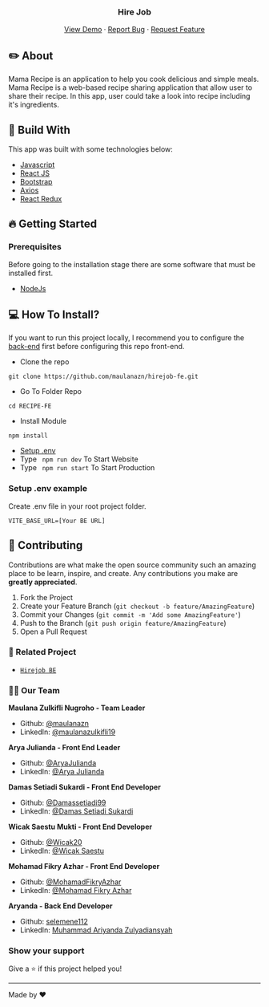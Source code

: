 <!-- <br /> -->
<div align="center">
  <h3 align="center">Hire Job</h3>

  <p align="center">
    <a href="https://hirejob.pages.dev/">View Demo</a>
    ·
    <a href="https://github.com/maulanazn/hirejob-fe/issues">Report Bug</a>
    ·
    <a href="https://github.com/maulanazn/hirejob-fe/issues">Request Feature</a>
  </p>
</div>



<!-- ABOUT THE PROJECT -->

## ✏️ About
Mama Recipe is an application to help you cook delicious and simple meals. Mama Recipe is a web-based recipe sharing application that allow user to share their recipe. In this app, user could take a look into recipe including it's ingredients.

## 🔖 Build With
This app was built with some technologies below:

- [Javascript](https://www.javascript.com/)
- [React JS](https://nextjs.org)
- [Bootstrap](https://www.npmjs.com/package/bootstrap)
- [Axios](https://axios-http.com/)
- [React Redux](https://react-redux.js.org/introduction/getting-started)

## 🔥 Getting Started

### Prerequisites

Before going to the installation stage there are some software that must be installed first.

- [NodeJs](https://nodejs.org/en/download/)


## 💻 How To Install?

If you want to run this project locally, I recommend you to configure the [back-end](https://github.com/maulanazn/hirejob-be) first before configuring this repo front-end.

- Clone the repo

```
git clone https://github.com/maulanazn/hirejob-fe.git
```

- Go To Folder Repo

```
cd RECIPE-FE
```

- Install Module

```
npm install
```

- <a href="#setup-env">Setup .env</a>
- Type ` npm run dev` To Start Website
- Type ` npm run start` To Start Production

### Setup .env example

Create .env file in your root project folder.

```
VITE_BASE_URL=[Your BE URL]

```

## 🍻 Contributing

Contributions are what make the open source community such an amazing place to be learn, inspire, and create. Any contributions you make are **greatly appreciated**.

1. Fork the Project
2. Create your Feature Branch (`git checkout -b feature/AmazingFeature`)
3. Commit your Changes (`git commit -m 'Add some AmazingFeature'`)
4. Push to the Branch (`git push origin feature/AmazingFeature`)
5. Open a Pull Request


### 🚀 Related Project

* [`Hirejob BE`](https://github.com/maulanazn/hirejob-be)


### 🤝🏻 Our Team

 **Maulana Zulkifli Nugroho - Team Leader**

* Github: [@maulanazn](https://github.com/maulanazn)
* LinkedIn: [@maulanazulkifli19](https://linkedin.com/in/maulanazulkifli19)

 **Arya Julianda - Front End Leader**

* Github: [@AryaJulianda](https://github.com/AryaJulianda)
* LinkedIn: [@Arya Julianda](https://www.linkedin.com/in/aryajulianda)

 **Damas Setiadi Sukardi - Front End Developer** 

* Github: [@Damassetiadi99](https://github.com/Damassetiadi99)
* LinkedIn: [@Damas Setiadi Sukardi](https://www.linkedin.com/in/damas-setiadi-sukardi)

 **Wicak Saestu Mukti - Front End Developer**

* Github: [@Wicak20](https://github.com/Wicak20)
* LinkedIn: [@Wicak Saestu](http://www.linkedin.com/in/wicak-saestu)

 **Mohamad Fikry Azhar - Front End Developer**

* Github: [@MohamadFikryAzhar](https://github.com/MohamadFikryAzhar)
* LinkedIn: [@Mohamad Fikry Azhar](https://linkedin.com/in/mohamad-fikry-azhar)

 **Aryanda - Back End Developer**

* Github: [selemene112](https://github.com/selemene112)
* LinkedIn: [Muhammad Ariyanda Zulyadiansyah](https://www.linkedin.com/in/muhammad-ariyanda-zulyadiansyah-18141426a/)

### Show your support

Give a ⭐️ if this project helped you!

***
Made by ❤️ 
